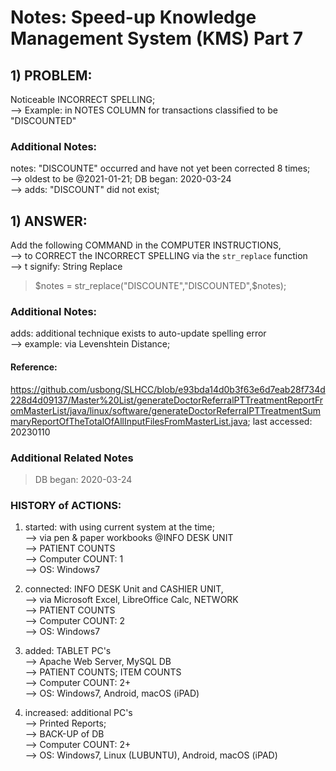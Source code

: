 # Notes: Speed-up Knowledge Management System (KMS) Part 7

## 1) PROBLEM:
Noticeable INCORRECT SPELLING;<br/>
--> Example: in NOTES COLUMN for transactions classified to be "DISCOUNTED"

### Additional Notes:

notes: "DISCOUNTE" occurred and have not yet been corrected 8 times; <br/>
--> oldest to be @2021-01-21; DB began: 2020-03-24<br/>
--> adds: "DISCOUNT" did not exist;

## 1) ANSWER:

Add the following COMMAND in the COMPUTER INSTRUCTIONS,<br/>
--> to CORRECT the INCORRECT SPELLING via the `str_replace` function<br/>
--> t signify: String Replace

> $notes = str_replace("DISCOUNTE","DISCOUNTED",$notes);
		
### Additional Notes:

adds: additional technique exists to auto-update spelling error<br/>
--> example: via Levenshtein Distance;

#### Reference: 
https://github.com/usbong/SLHCC/blob/e93bda14d0b3f63e6d7eab28f734d228d4d09137/Master%20List/generateDoctorReferralPTTreatmentReportFromMasterList/java/linux/software/generateDoctorReferralPTTreatmentSummaryReportOfTheTotalOfAllInputFilesFromMasterList.java;
last accessed: 20230110
			
### Additional Related Notes
> DB began: 2020-03-24

### HISTORY of ACTIONS:
1) started: with using current system at the time;<br/>
--> via pen & paper workbooks @INFO DESK UNIT<br/>
--> PATIENT COUNTS<br/>
--> Computer COUNT: 1<br/>
--> OS: Windows7

2) connected: INFO DESK Unit and CASHIER UNIT,<br/>
--> via Microsoft Excel, LibreOffice Calc, NETWORK<br/>
--> PATIENT COUNTS<br/>
--> Computer COUNT: 2<br/>
--> OS: Windows7

3) added: TABLET PC's <br/>
--> Apache Web Server, MySQL DB<br/>
--> PATIENT COUNTS; ITEM COUNTS<br/>
--> Computer COUNT: 2+<br/>
--> OS: Windows7, Android, macOS (iPAD)

4) increased: additional PC's <br/>
--> Printed Reports;<br/>
--> BACK-UP of DB<br/>
--> Computer COUNT: 2+<br/>
--> OS: Windows7, Linux (LUBUNTU), Android, macOS (iPAD)

